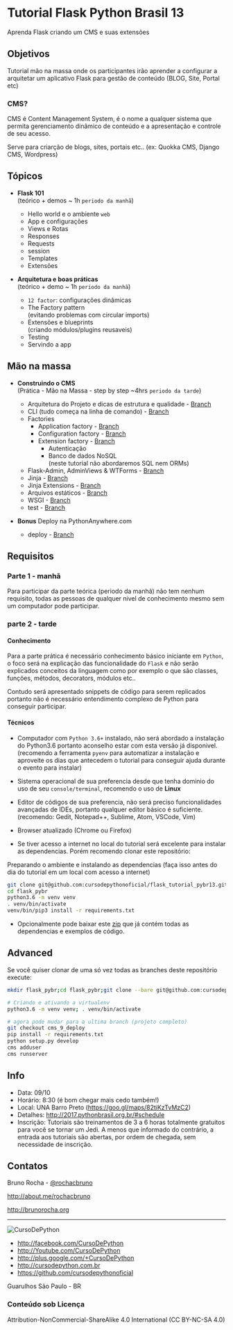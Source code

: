 # Tutorial Flask Python Brasil 13

Aprenda Flask criando um CMS e suas extensões

## Objetivos

Tutorial mão na massa onde os participantes irão aprender a configurar a
arquitetar um aplicativo Flask para gestão de conteúdo (BLOG, Site, Portal etc)

### CMS?

CMS é Content Management System, é o nome a qualquer sistema que permita gerenciamento
dinâmico de conteúdo e a apresentação e controle de seu acesso.

Serve para criarção de blogs, sites, portais etc.. (ex: Quokka CMS, Django CMS, Wordpress)

## Tópicos

- **Flask 101**  
    (teórico + demos ~ 1h `periodo da manhã`)

    * Hello world e o ambiente `web`
    * App e configurações
    * Views e Rotas
    * Responses
    * Requests
    * session
    * Templates
    * Extensões

- **Arquitetura e boas práticas**  
    (teórico + demo ~ 1h `periodo da manhã`)

    * `12 factor`: configurações dinâmicas
    * The Factory pattern  
      (evitando problemas com circular imports)
    * Extensões e blueprints  
      (criando módulos/plugins reusaveis)
    * Testing
    * Servindo a app

## Mão na massa

- **Construindo o CMS**  
    (Prática - Mão na Massa - step by step ~4hrs `periodo da tarde`)
    * Arquitetura do Projeto e dicas de estrutura e qualidade - [Branch](../../tree/cms/cms)
    * CLI (tudo começa na linha de comando) - [Branch](../../tree/cms_2_cli/cms)
    * Factories
        * Application factory - [Branch](../../tree/cms_3_app_factory/cms)
        * Configuration factory - [Branch](../../tree/cms_3_config_factory/cms)
        * Extension factory - [Branch](../../tree/cms_3_extension_factory/cms)
            * Autenticação
            * Banco de dados NoSQL  
              (neste tutorial não abordaremos SQL nem ORMs)
    * Flask-Admin, AdminViews & WTForms - [Branch](../../tree/cms_4_blog/cms)
    * Jinja - [Branch](../../tree/cms_5_jinja/cms)
    * Jinja Extensions - [Branch](../../tree/cms_5_template_globals/cms)
    * Arquivos estáticos - [Branch](../../tree/cms_6_static/cms)
    * WSGI - [Branch](../../tree/cms_7_wsgi/cms)
    * test - [Branch](../../tree/cms_8_test/cms)

- **Bonus** Deploy na PythonAnywhere.com
    * deploy - [Branch](../../tree/cms_9_deploy/cms)

## Requisitos


### Parte 1 - manhã

Para participar da parte teórica (periodo da manhã) não tem nenhum requisito, todas as pessoas de qualquer nivel de conhecimento mesmo sem um computador pode participar.


### parte 2 - tarde


#### Conhecimento 

Para a parte prática é necessário conhecimento básico iniciante em `Python`, o foco será na explicação das funcionalidade do `Flask` e não serão explicados conceitos da linguagem como por exemplo o que são classes, funções, métodos, decorators, módulos etc..

Contudo será apresentado snippets de código para serem replicados portanto não é necessário entendimento complexo de Python para conseguir participar.

#### Técnicos

* Computador com `Python 3.6+` instalado, não será abordado a instalação do Python3.6 portanto aconselho estar com esta versão já disponivel.
(recomendo a ferramenta `pyenv` para automatizar a instalação e aproveite os dias que antecedem o tutorial para conseguir ajuda durante o evento para instalar)

* Sistema operacional de sua preferencia desde que tenha dominio do uso de seu `console/terminal`, recomendo o uso de **Linux**

* Editor de códigos de sua preferencia, não será preciso funcionalidades avançadas de IDEs, portanto qualquer editor básico é suficiente. 
(recomendo: Gedit, Notepad++, Sublime, Atom, VSCode, Vim)

* Browser atualizado (Chrome ou Firefox)

* Se tiver acesso a internet no local do tutorial será excelente para instalar as dependencias. Porém recomendo clonar este repositório:

Preparando o ambiente e instalando as dependencias (faça isso antes do dia do tutorial em um local com acesso a internet)

```bash
git clone git@github.com:cursodepythonoficial/flask_tutorial_pybr13.git flask_pybr
cd flask_pybr
python3.6 -m venv venv
. venv/bin/activate
venv/bin/pip3 install -r requirements.txt  
```

* Opcionalmente pode baixar este [zip](https://github.com/cursodepythonoficial/flask_tutorial_pybr13/raw/master/files/env.tgz) que já contém todas as dependencias e exemplos de código.


## Advanced

Se você quiser clonar de uma só vez todas as branches deste repositório execute:

```bash
mkdir flask_pybr;cd flask_pybr;git clone --bare git@github.com:cursodepythonoficial/flask_tutorial_pybr13.git .git;git config --unset core.bare;git reset --hard

# Criando e ativando a virtualenv
python3.6 -m venv venv; . venv/bin/activate

# agora pode mudar para a ultima branch (projeto completo)
git checkout cms_9_deploy
pip install -r requirements.txt
python setup.py develop
cms adduser
cms runserver
```

## Info

- Data: 09/10
- Horário: 8:30 (é bom chegar mais cedo também!)
- Local: UNA Barro Preto (https://goo.gl/maps/82tiKzTvMzC2)
- Detalhes: http://2017.pythonbrasil.org.br/#schedule
- Inscrição: Tutoriais são treinamentos de 3 a 6 horas totalmente gratuitos para você se tornar um Jedi. A menos que informado do contrário, a entrada aos tutoriais são abertas, por ordem de chegada, sem necessidade de inscrição.

## Contatos

Bruno Rocha - [@rochacbruno](http://github.com/rochacbruno)

http://about.me/rochacbruno

http://brunorocha.org


---


![CursoDePython](https://avatars2.githubusercontent.com/u/31020499?v=4&s=200)

- http://facebook.com/CursoDePython
- http://Youtube.com/CursoDePython
- http://plus.google.com/+CursoDePython
- http://cursodepython.com.br
- https://github.com/cursodepythonoficial

Guarulhos São Paulo - BR

### Conteúdo sob Licença 

Attribution-NonCommercial-ShareAlike 4.0 International (CC BY-NC-SA 4.0)
